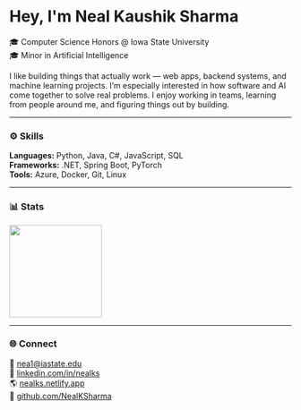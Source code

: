 # Hey, I'm Neal Kaushik Sharma  

🎓 Computer Science Honors @ Iowa State University  
🎓 Minor in Artificial Intelligence  

I like building things that actually work — web apps, backend systems, and machine learning projects. I’m especially interested in how software and AI come together to solve real problems. I enjoy working in teams, learning from people around me, and figuring things out by building.

---

### ⚙️ Skills

**Languages:** Python, Java, C#, JavaScript, SQL  
**Frameworks:** .NET, Spring Boot, PyTorch  
**Tools:** Azure, Docker, Git, Linux  

---

### 📊 Stats  

<p>
  <img src="https://github-readme-stats.vercel.app/api/top-langs/?username=NealKSharma&layout=compact&theme=tokyonight&hide_border=true" height="165px"/>
</p>

---

### 🌐 Connect  

📧 [nea1@iastate.edu](mailto:nea1@iastate.edu)  
🔗 [linkedin.com/in/nealks](https://linkedin.com/in/nealks)  
🌎 [nealks.netlify.app](https://nealks.netlify.app)  
🐙 [github.com/NealKSharma](https://github.com/NealKSharma)
